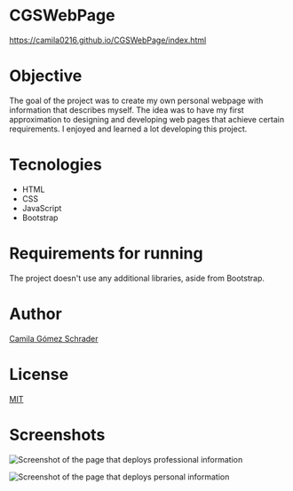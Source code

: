 # CGSWebPage
https://camila0216.github.io/CGSWebPage/index.html

# Objective
The goal of the project was to create my own personal webpage with information that describes myself. The idea was to have my first approximation to designing and developing web pages that achieve certain requirements. I enjoyed and learned a lot developing this project.

# Tecnologies
- HTML
- CSS
- JavaScript
- Bootstrap

# Requirements for running
The project doesn't use any additional libraries, aside from Bootstrap.

# Author
[Camila Gómez Schrader](https://camila0216.github.io/CGSWebPage/index.html)

# License
[MIT](https://github.com/camila0216/CGSWebPage/blob/master/LICENSE)

# Screenshots
![Screenshot of the page that deploys professional information](https://github.com/camila0216/CGSWebPage/blob/master/images/screen1.PNG?raw=true)

![Screenshot of the page that deploys personal information](https://github.com/camila0216/CGSWebPage/blob/master/images/screen2.PNG?raw=true)
